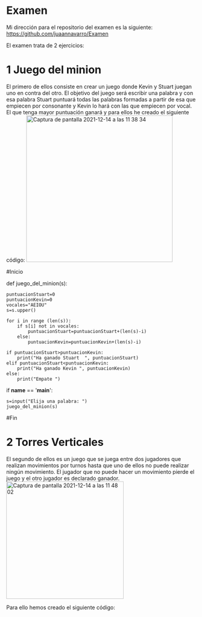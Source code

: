 # Examen
Mi dirección para el repositorio del examen es la siguiente: https://github.com/juaannavarro/Examen

El examen trata de 2 ejercicios:

# 1 Juego del minion
El primero de ellos consiste en crear un juego donde Kevin y Stuart juegan uno en contra del otro. El objetivo del juego será escribir una palabra y con esa palabra Stuart puntuará todas las palabras formadas a partir de esa que empiecen por consonante y Kevin lo hará con las que empiecen por vocal. El que tenga mayor puntuación ganará y para ellos he creado el siguiente código:
<img width="388" alt="Captura de pantalla 2021-12-14 a las 11 38 34" src="https://user-images.githubusercontent.com/91721668/145982676-4c24cef8-8b6f-45a4-aa27-a7c616b82867.png">




#Inicio


def juego_del_minion(s):
    
    puntuacionStuart=0
    puntuacionKevin=0
    vocales="AEIOU"
    s=s.upper()
    
    for i in range (len(s)):
        if s[i] not in vocales:
            puntuacionStuart=puntuacionStuart+(len(s)-i)
        else:
            puntuacionKevin=puntuacionKevin+(len(s)-i)
    
    if puntuacionStuart>puntuacionKevin:
        print("Ha ganado Stuart  ", puntuacionStuart)
    elif puntuacionStuart<puntuacionKevin:
        print("Ha ganado Kevin ", puntuacionKevin)
    else:
        print("Empate ")

if __name__ == '__main__':
    
    
    s=input("Elija una palabra: ")
    juego_del_minion(s)
#Fin

# 2 Torres Verticales
El segundo de ellos es un juego que se juega entre dos jugadores que realizan movimientos por turnos hasta que uno de ellos no puede realizar ningún movimiento. El jugador que no puede hacer un movimiento pierde el juego y el otro jugador es declarado ganador.
<img width="311" alt="Captura de pantalla 2021-12-14 a las 11 48 02" src="https://user-images.githubusercontent.com/91721668/145984144-1f093058-bdd0-4630-be8e-f2bef703e0e1.png">



Para ello hemos creado el siguiente código:




